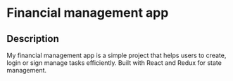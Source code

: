# Financial management app
    


## Description 
My financial management app is a simple project that helps users to create, login or sign manage tasks efficiently. Built with React and Redux for state management.
    